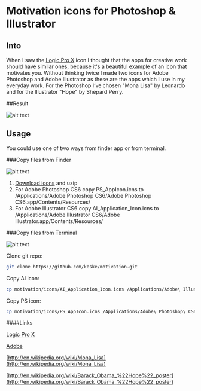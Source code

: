 Motivation icons for Photoshop & Illustrator
============================================

Into
----
When I saw the [Logic Pro X](http://www.apple.com/ru/logic-pro/) icon I thought that the apps for creative work should have similar ones, 
because it's a beautiful example of an icon that motivates you. Without thinking twice I made two icons for Adobe Photoshop 
and Adobe Illustrator as these are the apps which I use in my everyday work. For the Photoshop I’ve chosen "Mona Lisa" by Leonardo 
and for the Illustrator "Hope" by Shepard Perry.

##Result

![alt text](https://raw.github.com/keske/motivation/master/img/result.png "Result")


Usage
-----

You could use one of two ways from finder app or from terminal.

###Copy files from Finder

![alt text](https://raw.github.com/keske/motivation/master/img/finder.png "Finder")

1. [Download icons](https://github.com/keske/motivation/archive/master.zip) and uzip
2. For Adobe Photoshop CS6 copy PS_AppIcon.icns to /Applications/Adobe Photoshop CS6/Adobe Photoshop CS6.app/Contents/Resources/
3. For Adobe Illustrator CS6 copy AI_Application_Icon.icns to /Applications/Adobe Illustrator CS6/Adobe Illustrator.app/Contents/Resources/

###Copy files from Terminal

![alt text](https://raw.github.com/keske/motivation/master/img/terminal.png "Terminal")

Clone git repo:
```bash
git clone https://github.com/keske/motivation.git
```

Copy AI icon:
```bash
cp motivation/icons/AI_Application_Icon.icns /Applications/Adobe\ Illustrator\ CS6/Adobe\ Illustrator.app/Contents/Resources
```

Copy PS icon:
```bash
cp motivation/icons/PS_AppIcon.icns /Applications/Adobe\ Photoshop\ CS6/Adobe\ Photoshop\ CS6.app/Contents/Resources 
```

####Links

[Logic Pro X](http://www.apple.com/ru/logic-pro/)

[Adobe](http://www.adobe.com/) 

[http://en.wikipedia.org/wiki/Mona_Lisa](http://en.wikipedia.org/wiki/Mona_Lisa)

[http://en.wikipedia.org/wiki/Barack_Obama_%22Hope%22_poster](http://en.wikipedia.org/wiki/Barack_Obama_%22Hope%22_poster)